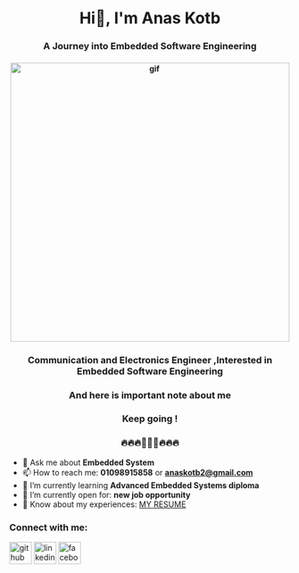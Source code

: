 <h1 align="center">Hi👋, I'm Anas Kotb </h1>
<h3 align="center">A Journey into Embedded Software Engineering </h3>
<h4 align="center"><img src ="https://vivekvivian.files.wordpress.com/2020/05/blog_post_js.gif"  width="500px" alt="gif"/></h4>

<h3 align="center">Communication and Electronics Engineer ,Interested in Embedded Software Engineering</h5>
<h3 align="center">And here is important note about me</h3>
<h3 align="center">Keep going !</h3>
<h3 align="center">🔥🔥🔥🚀🚀🚀🔥🔥🔥</h3>

- 💬 Ask me about **Embedded System** 
- 📫 How to reach me: **01098915858** or **anaskotb2@gmail.com**
- 🌱 I’m currently learning **Advanced Embedded Systems diploma**
- 🤔 I’m currently open for: **new job opportunity**
- 📄 Know about my experiences: [MY RESUME](https://drive.google.com/file/d/12TwL8ZWqD5PSZzBIgYe10bgnKH4LBr7T/view?usp=drive_link)

<h3 align="left">Connect with me:</h3>

[<img src='https://cdn.jsdelivr.net/npm/simple-icons@3.0.1/icons/github.svg' alt='github' height='40'>](https://github.com/anaskotb) 
[<img src='https://cdn.jsdelivr.net/npm/simple-icons@3.0.1/icons/linkedin.svg' alt='linkedin' height='40'>]([https://www.linkedin.com/in/mohammed-marzok/](https://www.linkedin.com/in/%20anas-kotb-02145a25b))  [<img src='https://cdn.jsdelivr.net/npm/simple-icons@3.0.1/icons/facebook.svg' alt='facebook' height='40'>](https://www.facebook.com/anaskotb2/) 
